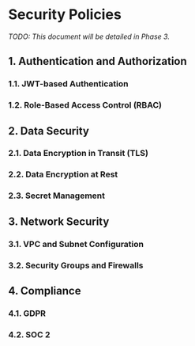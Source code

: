 # Security Policies

_TODO: This document will be detailed in Phase 3._

## 1. Authentication and Authorization

### 1.1. JWT-based Authentication

### 1.2. Role-Based Access Control (RBAC)

## 2. Data Security

### 2.1. Data Encryption in Transit (TLS)

### 2.2. Data Encryption at Rest

### 2.3. Secret Management

## 3. Network Security

### 3.1. VPC and Subnet Configuration

### 3.2. Security Groups and Firewalls

## 4. Compliance

### 4.1. GDPR

### 4.2. SOC 2

